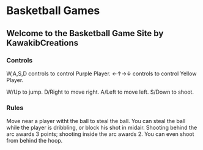 # Basketball Games
## Welcome to the Basketball Game Site by KawakibCreations

### Controls
W,A,S,D controls to control Purple Player.
←↑→↓ controls to control Yellow Player.

W/Up to jump.
D/Right to move right.
A/Left to move left. 
S/Down to shoot.

### Rules
Move near a player witht the ball to steal the ball.
You can steal the ball while the player is dribbling, or block his shot in midair.
Shooting behind the arc awards 3 points; shooting inside the arc awards 2.
You can even shoot from behind the hoop.
